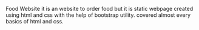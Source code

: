 Food Website
it is an website to order food but it is static webpage created using html and css with the help of bootstrap utility.
covered almost every basics of html and css.
